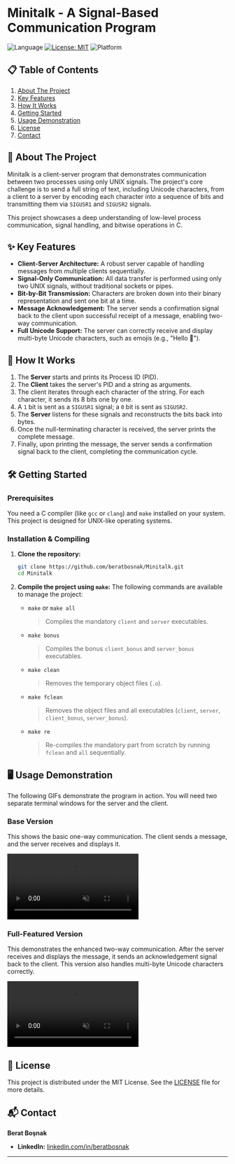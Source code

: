 # Minitalk - A Signal-Based Communication Program

![Language](https://img.shields.io/badge/Language-C-blue?style=for-the-badge&logo=c)
[![License: MIT](https://img.shields.io/badge/License-MIT-yellow.svg?style=for-the-badge)](https://opensource.org/licenses/MIT)
![Platform](https://img.shields.io/badge/Platform-UNIX%20%7C%20Linux%20%7C%20macOS-lightgrey?style=for-the-badge)

## 📋 Table of Contents

1.  [About The Project](#-about-the-project)
2.  [Key Features](#-key-features)
3.  [How It Works](#-how-it-works)
4.  [Getting Started](#-getting-started)
5.  [Usage Demonstration](#-usage-demonstration)
6.  [License](#-license)
7.  [Contact](#-contact)

## 🚀 About The Project

Minitalk is a client-server program that demonstrates communication between two processes using only UNIX signals. The project's core challenge is to send a full string of text, including Unicode characters, from a client to a server by encoding each character into a sequence of bits and transmitting them via `SIGUSR1` and `SIGUSR2` signals.

This project showcases a deep understanding of low-level process communication, signal handling, and bitwise operations in C.

## ✨ Key Features

*   **Client-Server Architecture:** A robust server capable of handling messages from multiple clients sequentially.
*   **Signal-Only Communication:** All data transfer is performed using only two UNIX signals, without traditional sockets or pipes.
*   **Bit-by-Bit Transmission:** Characters are broken down into their binary representation and sent one bit at a time.
*   **Message Acknowledgement:** The server sends a confirmation signal back to the client upon successful receipt of a message, enabling two-way communication.
*   **Full Unicode Support:** The server can correctly receive and display multi-byte Unicode characters, such as emojis (e.g., "Hello 👋").

## 🧠 How It Works

1.  The **Server** starts and prints its Process ID (PID).
2.  The **Client** takes the server's PID and a string as arguments.
3.  The client iterates through each character of the string. For each character, it sends its 8 bits one by one.
4.  A `1` bit is sent as a `SIGUSR1` signal; a `0` bit is sent as `SIGUSR2`.
5.  The **Server** listens for these signals and reconstructs the bits back into bytes.
6.  Once the null-terminating character is received, the server prints the complete message.
7.  Finally, upon printing the message, the server sends a confirmation signal back to the client, completing the communication cycle.

## 🛠️ Getting Started

### Prerequisites

You need a C compiler (like `gcc` or `clang`) and `make` installed on your system. This project is designed for UNIX-like operating systems.

### Installation & Compiling

1.  **Clone the repository:**
    ```bash
    git clone https://github.com/beratbosnak/Minitalk.git
    cd Minitalk
    ```

2.  **Compile the project using `make`:**
    The following commands are available to manage the project:

    *   `make` or `make all`
        > Compiles the mandatory `client` and `server` executables.
    *   `make bonus`
        > Compiles the bonus `client_bonus` and `server_bonus` executables.
    *   `make clean`
        > Removes the temporary object files (`.o`).
    *   `make fclean`
        > Removes the object files and all executables (`client`, `server`, `client_bonus`, `server_bonus`).
    *   `make re`
        > Re-compiles the mandatory part from scratch by running `fclean` and `all` sequentially.

## 🖥️ Usage Demonstration

The following GIFs demonstrate the program in action. You will need two separate terminal windows for the server and the client.

### Base Version

This shows the basic one-way communication. The client sends a message, and the server receives and displays it.

<video src="./assets/minitalk-base-version.mov?raw=true" autoplay loop muted playsinline style="max-width:100%; height:auto;"></video>

### Full-Featured Version

This demonstrates the enhanced two-way communication. After the server receives and displays the message, it sends an acknowledgement signal back to the client. This version also handles multi-byte Unicode characters correctly.

<video src="https://github.com/user-attachments/assets/eeaa8982-c6d9-45e4-ab31-1cd5cd81ef46" controls loop muted style="max-width:100%;"></video>

## 📄 License

This project is distributed under the MIT License. See the [LICENSE](LICENSE) file for more details.

## 📬 Contact

**Berat Boşnak**

*   **LinkedIn:** [linkedin.com/in/beratbosnak](https://www.linkedin.com/in/beratbosnak)

---

